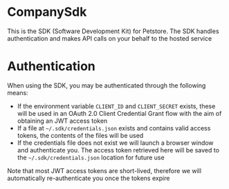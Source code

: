# CompanySdk

This is the SDK (Software Development Kit) for Petstore. The SDK handles authentication and makes API calls on your behalf to the hosted service

# Authentication

When using the SDK, you may be authenticated through the following means:

 - If the environment variable `CLIENT_ID` and `CLIENT_SECRET` exists, these will be used in an OAuth 2.0 Client Credential Grant flow with the aim of obtaining an JWT access token
 - If a file at `~/.sdk/credentials.json` exists and contains valid access tokens, the contents of the files will be used
 - If the credentials file does not exist we will launch a browser window and authenticate you. The access token retrieved here will be saved to the `~/.sdk/credentials.json` location for future use
 
Note that most JWT access tokens are short-lived, therefore we will automatically re-authenticate you once the tokens expire 